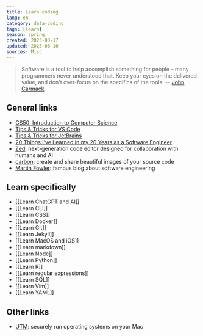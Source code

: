 ```yaml
---
title: Learn coding
lang: en 
category: data-coding
tags: [learn]
season: spring
created: 2023-03-17
updated: 2025-06-10
sources: Misc
---
```


> Software is a tool to help accomplish something for people – many programmers never understood that. Keep your eyes on the delivered value, and don't over-focus on the specifics of the tools.
> -- [John Carmack](https://twitter.com/ID_AA_Carmack/status/1637087219591659520?s=20)

## General links
- [CS50: Introduction to Computer Science](https://pll.harvard.edu/course/cs50-introduction-computer-science)
- [Tips & Tricks for VS Code](https://github.com/Microsoft/vscode-docs/blob/main/docs/getstarted/tips-and-tricks.md)
- [Tips & Tricks for JetBrains](https://www.jetbrains.com/guide/python/tips/)
- [20 Things I’ve Learned in my 20 Years as a Software Engineer](https://www.simplethread.com/20-things-ive-learned-in-my-20-years-as-a-software-engineer/)
- [Zed](https://zed.dev/): next-generation code editor designed for collaboration with humans and AI
- [carbon](https://carbon.now.sh/): create and share beautiful images of your source code
- [Martin Fowler](https://martinfowler.com/):  famous blog about software engineering

## Learn specifically
- [[Learn ChatGPT and AI]]
- [[Learn CLI]]
- [[Learn CSS]]
- [[Learn Docker]]
- [[Learn Git]]
- [[Learn Jekyll]]
- [[Learn MacOS and iOS]]
- [[Learn markdown]]
- [[Learn Node]]
- [[Learn Python]]
- [[Learn R]]
- [[Learn regular expressions]]
- [[Learn SQL]]
- [[Learn Vim]]
- [[Learn YAML]]

## Other links
- [UTM](https://mac.getutm.app/): securely run operating systems on your Mac